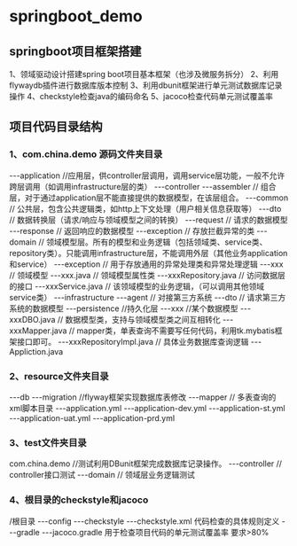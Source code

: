# springboot_demo
## springboot项目框架搭建
1、领域驱动设计搭建spring boot项目基本框架（也涉及微服务拆分）
2、利用flywaydb插件进行数据库版本控制
3、利用dbunit框架进行单元测试数据库记录操作
4、checkstyle检查java的编码命名
5、jacoco检查代码单元测试覆盖率


## 项目代码目录结构
### 1、com.china.demo 源码文件夹目录
---application   //应用层，供controller层调用，调用service层功能，一般不允许跨层调用（如调用infrastructure层的类）
---controller
    ---assembler  // 组合层，对于通过application层不能直接提供的数据模型，在该层组合。
    ---common    // 公共层，包含公共逻辑类，如http上下文处理（用户相关信息获取等）
    ---dto            // 数据转换层（请求/响应与领域模型之间的转换）
        ---request     // 请求的数据模型
        ---response  // 返回响应的数据模型
    ---exception    // 存放拦截异常的类
---domain           // 领域模型层。所有的模型和业务逻辑（包括领域类、service类、repository类）。只能调用infrastructure层，不能调用外层（其他业务application和service）
    ---exception   // 用于存放通用的异常处理类和异常处理逻辑
    ---xxx             // 领域模型
        ---xxx.java                    // 领域模型属性类
        ---xxxRepository.java  // 访问数据层的接口
        ---xxxService.java       //  该领域模型的业务逻辑，（可以调用其他领域service类）
---infrastructure
    ---agent     // 对接第三方系统
        ---dto   // 请求第三方系统的数据模型
    ---persistence  //持久化层
        ---xxx          //某个数据模型
            ---xxxDBO.java   // 数据模型类，支持与领域模型类之间互相转化
            ---xxxMapper.java // mapper类，单表查询不需要写任何代码，利用tk.mybatis框架接口即可。
        ---xxxRepositoryImpl.java // 具体业务数据库查询逻辑
---Appliction.java

### 2、resource文件夹目录
---db
    ---migration   //flyway框架实现数据库表修改
    ---mapper  // 多表查询的xml脚本目录
---application.yml
---application-dev.yml
---application-st.yml
---application-uat.yml
---application-prd.yml

###  3、test文件夹目录
com.china.demo  //测试利用DBunit框架完成数据库记录操作。
---controller // controller接口测试
---domain  // 领域层业务逻辑测试

###  4、根目录的checkstyle和jacoco
/根目录
---config
    ---checkstyle
        ---checkstyle.xml  代码检查的具体规则定义
    ---gradle
        ---jacoco.gradle   用于检查项目代码的单元测试覆盖率  要求>80%